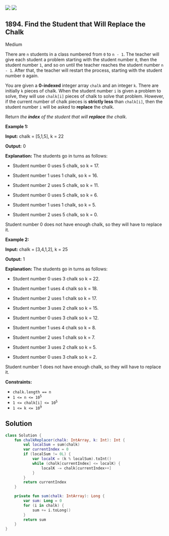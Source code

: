 [![](https://img.shields.io/github/stars/javadev/LeetCode-in-Kotlin?label=Stars&style=flat-square)](https://github.com/javadev/LeetCode-in-Kotlin)
[![](https://img.shields.io/github/forks/javadev/LeetCode-in-Kotlin?label=Fork%20me%20on%20GitHub%20&style=flat-square)](https://github.com/javadev/LeetCode-in-Kotlin/fork)

## 1894\. Find the Student that Will Replace the Chalk

Medium

There are `n` students in a class numbered from `0` to `n - 1`. The teacher will give each student a problem starting with the student number `0`, then the student number `1`, and so on until the teacher reaches the student number `n - 1`. After that, the teacher will restart the process, starting with the student number `0` again.

You are given a **0-indexed** integer array `chalk` and an integer `k`. There are initially `k` pieces of chalk. When the student number `i` is given a problem to solve, they will use `chalk[i]` pieces of chalk to solve that problem. However, if the current number of chalk pieces is **strictly less** than `chalk[i]`, then the student number `i` will be asked to **replace** the chalk.

Return _the **index** of the student that will **replace** the chalk_.

**Example 1:**

**Input:** chalk = [5,1,5], k = 22

**Output:** 0

**Explanation:** The students go in turns as follows:

- Student number 0 uses 5 chalk, so k = 17.

- Student number 1 uses 1 chalk, so k = 16.

- Student number 2 uses 5 chalk, so k = 11.

- Student number 0 uses 5 chalk, so k = 6.

- Student number 1 uses 1 chalk, so k = 5.

- Student number 2 uses 5 chalk, so k = 0.

Student number 0 does not have enough chalk, so they will have to replace it.

**Example 2:**

**Input:** chalk = [3,4,1,2], k = 25

**Output:** 1

**Explanation:** The students go in turns as follows:

- Student number 0 uses 3 chalk so k = 22.

- Student number 1 uses 4 chalk so k = 18.

- Student number 2 uses 1 chalk so k = 17.

- Student number 3 uses 2 chalk so k = 15.

- Student number 0 uses 3 chalk so k = 12.

- Student number 1 uses 4 chalk so k = 8.

- Student number 2 uses 1 chalk so k = 7.

- Student number 3 uses 2 chalk so k = 5.

- Student number 0 uses 3 chalk so k = 2.

Student number 1 does not have enough chalk, so they will have to replace it. 

**Constraints:**

*   `chalk.length == n`
*   <code>1 <= n <= 10<sup>5</sup></code>
*   <code>1 <= chalk[i] <= 10<sup>5</sup></code>
*   <code>1 <= k <= 10<sup>9</sup></code>

## Solution

```kotlin
class Solution {
    fun chalkReplacer(chalk: IntArray, k: Int): Int {
        val localSum = sum(chalk)
        var currentIndex = 0
        if (localSum != 0L) {
            var localK = (k % localSum).toInt()
            while (chalk[currentIndex] <= localK) {
                localK -= chalk[currentIndex++]
            }
        }
        return currentIndex
    }

    private fun sum(chalk: IntArray): Long {
        var sum: Long = 0
        for (i in chalk) {
            sum += i.toLong()
        }
        return sum
    }
}
```